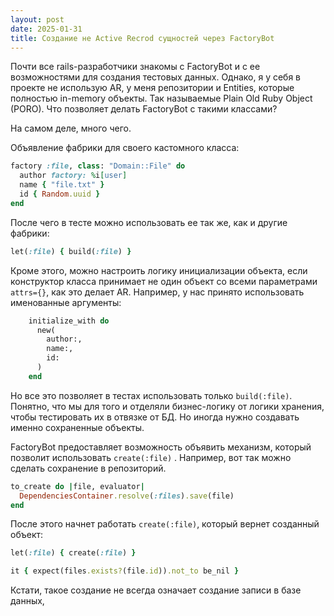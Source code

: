 ```yaml
---
layout: post
date: 2025-01-31
title: Создание не Active Recrod сущностей через FactoryBot
---
```

Почти все rails-разработчики знакомы с FactoryBot и с ее возможностями для создания тестовых данных. Однако, я у себя в проекте не использую AR, у меня репозитории и Entities, которые полностью in-memory объекты. Так называемые Plain Old Ruby Object (PORO). Что позволяет делать FactoryBot с такими классами?

На самом деле, много чего.

Объявление фабрики для своего кастомного класса:

```ruby
factory :file, class: "Domain::File" do
  author factory: %i[user]
  name { "file.txt" }
  id { Random.uuid }
end
```

После чего в тесте можно использовать ее так же, как и другие фабрики:

```ruby
let(:file) { build(:file) }
```

Кроме этого, можно настроить логику инициализации объекта, если конструктор класса принимает не один объект со всеми параметрами `attrs={}`, как это делает AR. Например, у нас принято использовать именованные аргументы:

```ruby
    initialize_with do
      new(
        author:,
        name:,
        id:
      )
    end
```

Но все это позволяет в тестах использовать только `build(:file)`. Понятно, что мы для того и отделяли бизнес-логику от логики хранения, чтобы тестировать их в отвязке от БД. Но иногда нужно создавать именно сохраненные объекты. 

FactoryBot предоставляет возможность объявить механизм, который позволит использовать `create(:file)` . Например, вот так можно сделать сохранение в репозиторий.

```ruby
to_create do |file, evaluator|
  DependenciesContainer.resolve(:files).save(file)
end
```

После этого начнет работать `create(:file)`, который вернет созданный объект:

```ruby
let(:file) { create(:file) }

it { expect(files.exists?(file.id)).not_to be_nil }
```

Кстати, такое создание не всегда означает создание записи в базе данных,